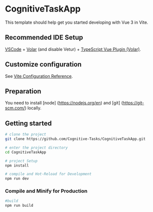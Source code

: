# CognitiveTaskApp

This template should help get you started developing with Vue 3 in Vite.

## Recommended IDE Setup

[VSCode](https://code.visualstudio.com/) + [Volar](https://marketplace.visualstudio.com/items?itemName=Vue.volar) (and disable Vetur) + [TypeScript Vue Plugin (Volar)](https://marketplace.visualstudio.com/items?itemName=Vue.vscode-typescript-vue-plugin).

## Customize configuration

See [Vite Configuration Reference](https://vitejs.dev/config/).

## Preparation

You need to install [node] (https://nodejs.org/en) and [git] (https://git-scm.com/) locally.

## Getting started

```sh
# clone the project
git clone https://github.com/Cognitive-Tasks/CognitiveTaskApp.git

# enter the project directory
cd CognitiveTaskApp

# project Setup
npm install

# compile and Hot-Reload for Development
npm run dev
```

### Compile and Minify for Production

```sh
#build
npm run build
```
